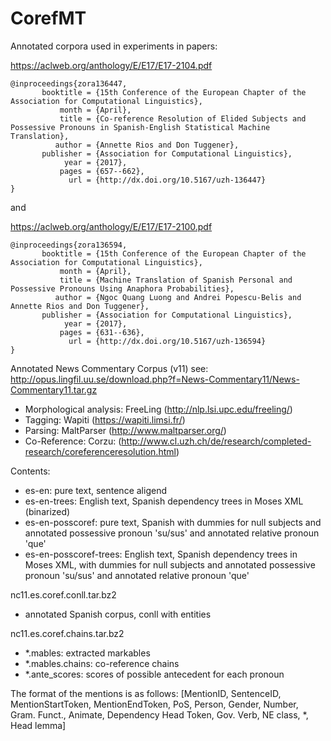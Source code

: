 # CorefMT

Annotated corpora used in experiments in papers:

https://aclweb.org/anthology/E/E17/E17-2104.pdf

```
@inproceedings{zora136447,
       booktitle = {15th Conference of the European Chapter of the Association for Computational Linguistics},
           month = {April},
           title = {Co-reference Resolution of Elided Subjects and Possessive Pronouns in Spanish-English Statistical Machine Translation},
          author = {Annette Rios and Don Tuggener},
       publisher = {Association for Computational Linguistics},
            year = {2017},
           pages = {657--662},
             url = {http://dx.doi.org/10.5167/uzh-136447}
}
```
and 

https://aclweb.org/anthology/E/E17/E17-2100.pdf

```
@inproceedings{zora136594,
       booktitle = {15th Conference of the European Chapter of the Association for Computational Linguistics},
           month = {April},
           title = {Machine Translation of Spanish Personal and Possessive Pronouns Using Anaphora Probabilities},
          author = {Ngoc Quang Luong and Andrei Popescu-Belis and Annette Rios and Don Tuggener},
       publisher = {Association for Computational Linguistics},
            year = {2017},
           pages = {631--636},
             url = {http://dx.doi.org/10.5167/uzh-136594}
}
```

Annotated News Commentary Corpus (v11)
see: http://opus.lingfil.uu.se/download.php?f=News-Commentary11/News-Commentary11.tar.gz

 - Morphological analysis: FreeLing (http://nlp.lsi.upc.edu/freeling/)
 - Tagging: Wapiti (https://wapiti.limsi.fr/)
 - Parsing: MaltParser (http://www.maltparser.org/)
 - Co-Reference: Corzu: (http://www.cl.uzh.ch/de/research/completed-research/coreferenceresolution.html)

Contents:

 - es-en: pure text, sentence aligend
 - es-en-trees: English text, Spanish dependency trees in Moses XML (binarized)
 - es-en-posscoref: pure text, Spanish with dummies for null subjects and annotated possessive pronoun 'su/sus' and annotated relative pronoun 'que'
 - es-en-posscoref-trees: English text, Spanish dependency trees in Moses XML, with dummies for null subjects and annotated possessive pronoun 'su/sus' and annotated relative pronoun 'que'

nc11.es.coref.conll.tar.bz2
  - annotated Spanish corpus, conll with entities
  
nc11.es.coref.chains.tar.bz2
  - *.mables: extracted markables
  - *.mables.chains: co-reference chains
  - *.ante_scores: scores of possible antecedent for each pronoun

The format of the mentions is as follows:
[MentionID, SentenceID, MentionStartToken, MentionEndToken, PoS, Person, Gender, Number, Gram. Funct., Animate, Dependency Head Token, Gov. Verb, NE class, *, Head lemma]
